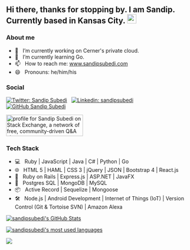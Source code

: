 ## Hi there, thanks for stopping by. I am Sandip. Currently based in Kansas City. <img src="https://media.giphy.com/media/hvRJCLFzcasrR4ia7z/giphy.gif" width="25px">

### About me

- 🔭 &nbsp; I’m currently working on Cerner's private cloud.
- 🌱 &nbsp; I’m currently learning Go.
- 📫 &nbsp; How to reach me: www.sandipsubedi.com
- 😄 &nbsp; Pronouns: he/him/his

### Social
[![Twitter: Sandip Subedi](https://img.shields.io/twitter/follow/sandipsubedi_?style=social)](https://twitter.com/sandipsubedi_) &nbsp;
[![Linkedin: sandipsubedi](https://img.shields.io/badge/-sandipsubedi-blue?style=flat-square&logo=Linkedin&logoColor=white&link=https://www.linkedin.com/in/sandipsubedi/)](https://www.linkedin.com/in/sandipsubedi/) &nbsp;
[![GitHub Sandip Subedi](https://img.shields.io/github/followers/sandipsubedi?label=follow&style=social)](https://github.com/sandipsubedi)

<a href="https://stackexchange.com/users/5052383/sandip-subedi"><img src="https://stackexchange.com/users/flair/5052383.png" width="208" height="58" alt="profile for Sandip Subedi on Stack Exchange, a network of free, community-driven Q&amp;A sites" title="profile for Sandip Subedi on Stack Exchange, a network of free, community-driven Q&amp;A sites" /></a>

### Tech Stack
- 💻  &nbsp; Ruby | JavaScript | Java | C# | Python | Go
- 🌐  &nbsp; HTML 5 | HAML | CSS 3 | jQuery | JSON | Bootstrap 4 | React.js
- 🧰  &nbsp; Ruby on Rails | Express.js | ASP.NET | JavaFX
- 💾  &nbsp; Postgres SQL | MongoDB | MySQL
- 📦  &nbsp;  Active Record | Sequelize | Mongoose
- 🛠️  &nbsp; Node.js | Android Development | Internet of Things (IoT) | Version Control (Git & Tortoise SVN) | Amazon Alexa

[![sandipsubedi's GitHub Stats](https://github-readme-stats.vercel.app/api?username=sandipsubedi&show_icons=true)](https://github.com/sandipsubedi)

[![sandipsubedi's most used languages](https://github-readme-stats.vercel.app/api/top-langs/?username=sandipsubedi&layout=compact&theme=radical)](https://github.com/sandipsubedi)

![](https://visitor-badge.glitch.me/badge?page_id=sandipsubedi.sandipsubedi)
